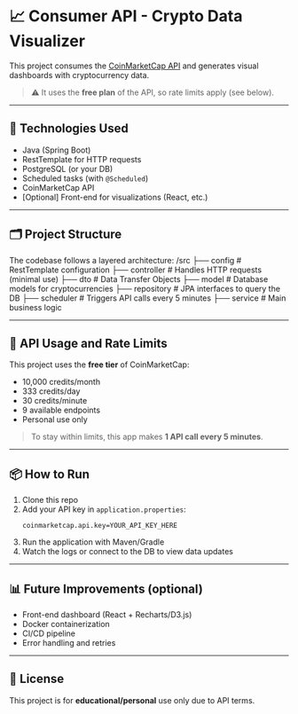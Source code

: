 # 📈 Consumer API - Crypto Data Visualizer

This project consumes the [CoinMarketCap API](https://coinmarketcap.com/api/) and generates visual dashboards with cryptocurrency data.

> ⚠️ It uses the **free plan** of the API, so rate limits apply (see below).

---

## 🚀 Technologies Used

- Java (Spring Boot)
- RestTemplate for HTTP requests
- PostgreSQL (or your DB)
- Scheduled tasks (with `@Scheduled`)
- CoinMarketCap API
- [Optional] Front-end for visualizations (React, etc.)

---

## 🗂️ Project Structure

The codebase follows a layered architecture:
/src
├── config # RestTemplate configuration
├── controller # Handles HTTP requests (minimal use)
├── dto # Data Transfer Objects
├── model # Database models for cryptocurrencies
├── repository # JPA interfaces to query the DB
├── scheduler # Triggers API calls every 5 minutes
├── service # Main business logic

---

## 🔁 API Usage and Rate Limits

This project uses the **free tier** of CoinMarketCap:

- 10,000 credits/month
- 333 credits/day
- 30 credits/minute
- 9 available endpoints
- Personal use only

> To stay within limits, this app makes **1 API call every 5 minutes**.

---

## 📦 How to Run

1. Clone this repo  
2. Add your API key in `application.properties`:
    ```properties
    coinmarketcap.api.key=YOUR_API_KEY_HERE
    ```
3. Run the application with Maven/Gradle
4. Watch the logs or connect to the DB to view data updates

---

## 📊 Future Improvements (optional)
- Front-end dashboard (React + Recharts/D3.js)
- Docker containerization
- CI/CD pipeline
- Error handling and retries

---

## 📝 License

This project is for **educational/personal** use only due to API terms.
